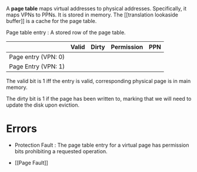 A **page table** maps virtual addresses to physical addresses. Specifically, it maps VPNs to PPNs. It is stored in memory. The [[translation lookaside buffer]] is a cache for the page table.

Page table entry
: A stored row of the page table.


||Valid|Dirty|Permission|PPN|
|-|-----|-----|----------|----|
| Page entry (VPN: 0) | | |||
| Page Entry (VPN: 1) |

The valid bit is 1 iff the entry is valid, corresponding physical page is in main memory.

The dirty bit is 1 if the page has been written to, marking that we will need to update the disk upon eviction.


# Errors

* Protection Fault
: The page table entry for a virtual page has permission bits prohibiting a requested operation.

* [[Page Fault]]